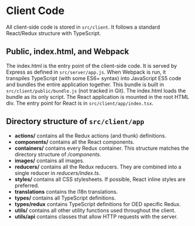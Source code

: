 # Client Code

All client-side code is stored in `src/client`. It follows a standard React/Redux structure with TypeScript.

## Public, index.html, and Webpack

The index.html is the entry point of the client-side code.
It is served by Express as defined in `src/server/app.js`.
When Webpack is run, it transpiles TypeScript (with some ES6+ syntax) into JavaScript ES5 code and bundles the entire application together.
This bundle is built in `src/client/public/bundle.js` (not tracked in Git).
The index.html loads the bundle as its only script.
The React application is mounted in the root HTML div.
The entry point for React is in `src/client/app/index.tsx`.

## Directory structure of `src/client/app`

* **actions/** contains all the Redux actions (and thunk) definitions.
* **components/** contains all the React components.
* **containers/** contains every Redux container. This structure matches the directory structure of */components*.
* **images/** contains all images.
* **reducers/** contains all the Redux reducers. They are combined into a single reducer in *reducers/index.ts*.
* **styles/** contains all CSS stylesheets. If possible, React inline styles are preferred. 
* **translations** contains the i18n translations.
* **types/** contains all TypeScript definitions.
* **types/redux** contains TypeScript definitions for OED specific Redux.
* **utils/** contains all other utility functions used throughout the client.
* **utils/api** contains classes that allow HTTP requests with the server.
